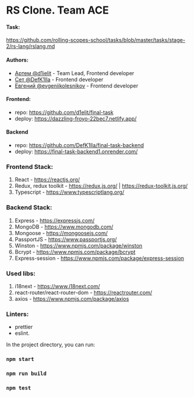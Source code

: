 # RS Clone. Team ACE

#### Task:

https://github.com/rolling-scopes-school/tasks/blob/master/tasks/stage-2/rs-lang/rslang.md

#### Authors:

- [Артем @d1ielit](https://github.com/d1elit) - Team Lead, Frontend developer
- [Сет @DefK1lla](https://github.com/DefK1lla) - Frontend developer
- [Евгений @evgeniikolesnikov](https://github.com/EvgeniiKolesnikov) - Frontend developer

#### Frontend:

- repo: https://github.com/d1elit/final-task
- deploy: https://dazzling-froyo-22bec7.netlify.app/

#### Backend

- repo: https://github.com/DefK1lla/final-task-backend
- deploy: https://final-task-backend1.onrender.com/

### Frontend Stack:

1. React - https://reactjs.org/
2. Redux, redux toolkit - https://redux.js.org/ | https://redux-toolkit.js.org/
3. Typescript - https://www.typescriptlang.org/

### Backend Stack:

1. Express - https://expressjs.com/
2. MongoDB - https://www.mongodb.com/
3. Mongoose - https://mongoosejs.com/
4. PassportJS - https://www.passportjs.org/
5. Winston - https://www.npmjs.com/package/winston
6. Bcrypt - https://www.npmjs.com/package/bcrypt
7. Express-session - https://www.npmjs.com/package/express-session

### Used libs:

1. i18next - https://www.i18next.com/
2. react-router/react-router-dom - https://reactrouter.com/
3. axios - https://www.npmjs.com/package/axios

### Linters:

- prettier
- eslint.

In the project directory, you can run:

### `npm start`

### `npm run build`

### `npm test`
